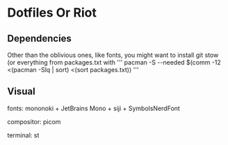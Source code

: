 # Dotfiles Or Riot

## Dependencies

Other than the oblivious ones, like fonts, you might want to install git stow (or everything from packages.txt with ''' pacman -S --needed $(comm -12 <(pacman -Slq | sort) <(sort packages.txt)) '''

## Visual

fonts: mononoki + JetBrains Mono + siji + SymbolsNerdFont

compositor: picom

terminal: st
